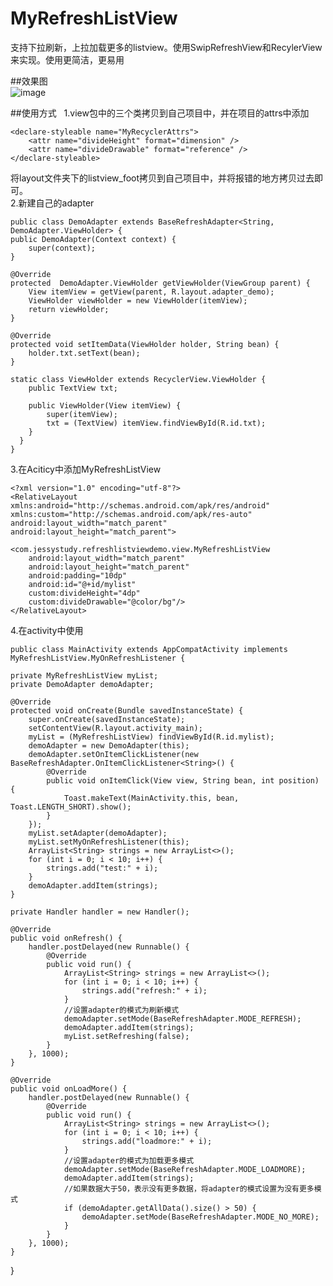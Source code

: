 # MyRefreshListView
支持下拉刷新，上拉加载更多的listview。使用SwipRefreshView和RecylerView来实现。使用更简洁，更易用

##效果图  
 ![image](https://github.com/Jiaoshichun/MyRefreshListView.git/demo.gif)

##使用方式  
1.view包中的三个类拷贝到自己项目中，并在项目的attrs中添加  

    <declare-styleable name="MyRecyclerAttrs">
        <attr name="divideHeight" format="dimension" />
        <attr name="divideDrawable" format="reference" />
    </declare-styleable>  
    
将layout文件夹下的listview_foot拷贝到自己项目中，并将报错的地方拷贝过去即可。  
2.新建自己的adapter  

    public class DemoAdapter extends BaseRefreshAdapter<String, DemoAdapter.ViewHolder> {
    public DemoAdapter(Context context) {
        super(context);
    }

    @Override
    protected  DemoAdapter.ViewHolder getViewHolder(ViewGroup parent) {
        View itemView = getView(parent, R.layout.adapter_demo);
        ViewHolder viewHolder = new ViewHolder(itemView);
        return viewHolder;
    }

    @Override
    protected void setItemData(ViewHolder holder, String bean) {
        holder.txt.setText(bean);
    }

    static class ViewHolder extends RecyclerView.ViewHolder {
        public TextView txt;

        public ViewHolder(View itemView) {
            super(itemView);
            txt = (TextView) itemView.findViewById(R.id.txt);
        }
      }
    }  
3.在Aciticy中添加MyRefreshListView  

    <?xml version="1.0" encoding="utf-8"?>
    <RelativeLayout xmlns:android="http://schemas.android.com/apk/res/android"
    xmlns:custom="http://schemas.android.com/apk/res-auto"
    android:layout_width="match_parent"
    android:layout_height="match_parent">

    <com.jessystudy.refreshlistviewdemo.view.MyRefreshListView
        android:layout_width="match_parent"
        android:layout_height="match_parent"
        android:padding="10dp"
        android:id="@+id/mylist"
        custom:divideHeight="4dp"
        custom:divideDrawable="@color/bg"/>
    </RelativeLayout>  
    
4.在activity中使用  

    public class MainActivity extends AppCompatActivity implements MyRefreshListView.MyOnRefreshListener {

    private MyRefreshListView myList;
    private DemoAdapter demoAdapter;

    @Override
    protected void onCreate(Bundle savedInstanceState) {
        super.onCreate(savedInstanceState);
        setContentView(R.layout.activity_main);
        myList = (MyRefreshListView) findViewById(R.id.mylist);
        demoAdapter = new DemoAdapter(this);
        demoAdapter.setOnItemClickListener(new BaseRefreshAdapter.OnItemClickListener<String>() {
            @Override
            public void onItemClick(View view, String bean, int position) {
                Toast.makeText(MainActivity.this, bean, Toast.LENGTH_SHORT).show();
            }
        });
        myList.setAdapter(demoAdapter);
        myList.setMyOnRefreshListener(this);
        ArrayList<String> strings = new ArrayList<>();
        for (int i = 0; i < 10; i++) {
            strings.add("test:" + i);
        }
        demoAdapter.addItem(strings);
    }

    private Handler handler = new Handler();

    @Override
    public void onRefresh() {
        handler.postDelayed(new Runnable() {
            @Override
            public void run() {
                ArrayList<String> strings = new ArrayList<>();
                for (int i = 0; i < 10; i++) {
                    strings.add("refresh:" + i);
                }
                //设置adapter的模式为刷新模式
                demoAdapter.setMode(BaseRefreshAdapter.MODE_REFRESH);
                demoAdapter.addItem(strings);
                myList.setRefreshing(false);
            }
        }, 1000);
    }

    @Override
    public void onLoadMore() {
        handler.postDelayed(new Runnable() {
            @Override
            public void run() {
                ArrayList<String> strings = new ArrayList<>();
                for (int i = 0; i < 10; i++) {
                    strings.add("loadmore:" + i);
                }
                //设置adapter的模式为加载更多模式
                demoAdapter.setMode(BaseRefreshAdapter.MODE_LOADMORE);
                demoAdapter.addItem(strings);
                //如果数据大于50，表示没有更多数据，将adapter的模式设置为没有更多模式
                if (demoAdapter.getAllData().size() > 50) {
                    demoAdapter.setMode(BaseRefreshAdapter.MODE_NO_MORE);
                }
            }
        }, 1000);
    }
}  


